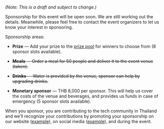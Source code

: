 _(Note: This is a draft and subject to change.)_

Sponsorship for this event will be open soon. We are still working out the details. Meanwhile, please feel free to contact the event organizers to let us know your interest in sponsoring.

Sponsorship areas:

- **Prize** — Add your prize to the [prize pool](/wiki/PrizePoolSystem) for winners to choose from (8 sponsor slots available).

- ~~**Meals** — Order a meal for 50 people and deliver it to the event venue (taken).~~

- ~~**Drinks** — Water is provided by the venue, sponsor can help by upgrading drinks.~~

- **Monetary sponsor** — THB 8,000 per sponsor. This will help us cover the costs of the venue and beverages, and provides us funds in case of emergency (5 sponsor slots available).

When you sponsor, you are contributing to the tech community in Thailand and we’ll recognize your contributions by promoting your sponsorship on our website ([example](https://showdown.space/events/code-in-the-wind-1/#sponsors)), on social media ([example](https://www.facebook.com/events/5398524660192656/?post_id=5432966586748463)), and during the event.